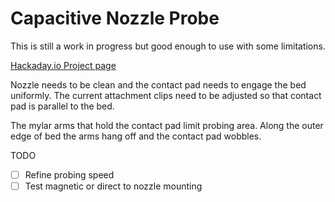 ### 

# Capacitive Nozzle Probe

This is still a work in progress but good enough to use with some limitations.

[Hackaday.io Project page](https://hackaday.io/project/194601-delta-printer-capacitive-nozzle-probe)

Nozzle needs to be clean and the contact pad needs to engage the bed uniformly.  The current attachment clips need to be adjusted so that contact pad is parallel to the bed.

The mylar arms that hold the contact pad limit probing area.  Along the outer edge of bed the arms hang off and the contact pad wobbles.

TODO

- [ ] Refine probing speed
- [ ] Test magnetic or direct to nozzle mounting